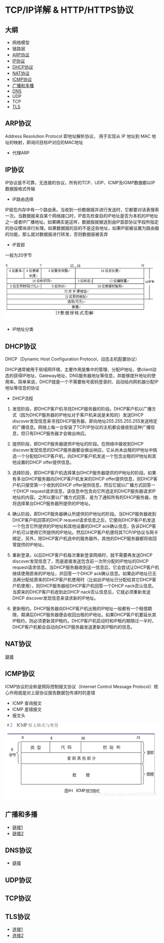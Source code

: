 # TCP/IP详解 & HTTP/HTTPS协议

## 大纲

- 网络模型
- 链路层
- [ARP协议](#arp协议)
- [IP协议](#ip协议)
- [DHCP协议](#dhcp协议)
- [NAT协议](#nat协议)
- [ICMP协议](#icmp协议)
- [广播和多播](#广播和多播)
- [DNS](#dns协议)
- UDP
- TCP
- [TLS](#tls协议)

## ARP协议

Address Resolution Protocol 即地址解析协议， 用于实现从 IP 地址到 MAC 地址的映射，即询问目标IP对应的MAC地址

- 代理ARP

## IP协议

IP协议是不可靠，无连接的协议，所有的TCP、UDP、ICMP及IGMP数据都以IP数据报格式传输

- IP路由选择

IP层在内存中有一个路由表。当收到一份数据报并进行发送时，它都要对该表搜索一次。当数据报来自某个网络接口时，IP首先检查目的IP地址是否为本机的IP地址之一或者IP广播地址。如果确实是这样，数据报就被送到由IP首部协议字段所指定的协议模块进行处理。如果数据报的目的不是这些地址，如果IP层被设置为路由器的功能，那么就对数据报进行转发，否则数据报被丢弃

- IP首部

一般为20字节

![ipv4-header](../images/ipv4-header.jpg)

- IP地址分类

## DHCP协议

DHCP（Dynamic Host Configuration Protocol，动态主机配置协议）

DHCP通常被用于局域网环境，主要作用是集中的管理、分配IP地址，使client动态的获得IP地址、Gateway地址、DNS服务器地址等信息，并能够提升地址的使用率。简单来说，DHCP就是一个不需要账号密码登录的、自动给内网机器分配IP地址等信息的协议

- DHCP流程
  
1. 发现阶段，即DHCP客户机寻找DHCP服务器的阶段。DHCP客户机以广播方式（因为DHCP服务器的IP地址对于客户机来说是未知的）发送DHCP discover发现信息来寻找DHCP服务器，即向地址255.255.255.255发送特定的广播信息。网络上每一台安装了TCP/IP协议的主机都会接收到这种广播信息，但只有DHCP服务器才会做出响应。

2. 提供阶段，即DHCP服务器提供IP地址的阶段。在网络中接收到DHCP discover发现信息的DHCP服务器都会做出响应，它从尚未出租的IP地址中挑选一个分配给DHCP客户机，向DHCP客户机发送一个包含出租的IP地址和其他设置的DHCP offer提供信息。

3. 选择阶段，即DHCP客户机选择某台DHCP服务器提供的IP地址的阶段。如果有多台DHCP服务器向DHCP客户机发来的DHCP offer提供信息，则DHCP客户机只接受第一个收到的DHCP offer提供信息，然后它就以广播方式回答一个DHCP request请求信息，该信息中包含向它所选定的DHCP服务器请求IP地址的内容。之所以要以广播方式回答，是为了通知所有的DHCP服务器，他将选择某台DHCP服务器所提供的IP地址。

4. 确认阶段，即DHCP服务器确认所提供的IP地址的阶段。当DHCP服务器收到DHCP客户机回答的DHCP request请求信息之后，它便向DHCP客户机发送一个包含它所提供的IP地址和其他设置的DHCP ack确认信息，告诉DHCP客户机可以使用它所提供的IP地址。然后DHCP客户机便将其TCP/IP协议与网卡绑定，另外，除DHCP客户机选中的服务器外，其他的DHCP服务器都将收回曾提供的IP地址。

5. 重新登录。以后DHCP客户机每次重新登录网络时，就不需要再发送DHCP discover发现信息了，而是直接发送包含前一次所分配的IP地址的DHCP request请求信息。当DHCP服务器收到这一信息后，它会尝试让DHCP客户机继续使用原来的IP地址，并回答一个DHCP ack确认信息。如果此IP地址已无法再分配给原来的DHCP客户机使用时（比如此IP地址已分配给其它DHCP客户机使用），则DHCP服务器给DHCP客户机回答一个DHCP nack否认信息。当原来的DHCP客户机收到此DHCP nack否认信息后，它就必须重新发送DHCP discover发现信息来请求新的IP地址。

6. 更新租约。DHCP服务器向DHCP客户机出租的IP地址一般都有一个租借期限，期满后DHCP服务器便会收回出租的IP地址。如果DHCP客户机要延长其IP租约，则必须更新其IP租约。DHCP客户机启动时和IP租约期限过一半时，DHCP客户机都会自动向DHCP服务器发送更新其IP租约的信息。

## NAT协议

[链接](https://zhuanlan.zhihu.com/p/171951691)

## ICMP协议

ICMP协议的全称是网际控制报文协议（Internet Control Message Protocol）核心作用就是对上层协议报告数据包传递时的差错

- ICMP 查询报文
- ICMP 差错报文
- 报文头

![image](../images/icmp-header.png)

## 广播和多播

- [链接1](https://www.cnblogs.com/yougewe/articles/9516786.html)
- [链接2](https://zhuanlan.zhihu.com/p/245548579)

## DNS协议

- [链接](https://space.bilibili.com/360996402?spm_id_from=333.788.b_765f7570696e666f.2)

## UDP协议

## TCP协议

## TLS协议

- [连接1](https://zhuanlan.zhihu.com/p/133375078#:~:text=TLS%E4%B8%BB%E8%A6%81%E5%88%86%E4%B8%BA%E4%B8%A4,%E6%9C%80%E6%9C%80%E5%A4%8D%E6%9D%82%E7%9A%84%E9%83%A8%E5%88%86%E3%80%82)
- [连接2](https://www.ruanyifeng.com/blog/2014/02/ssl_tls.html)